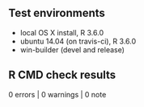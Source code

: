 ## Test environments
* local OS X install, R 3.6.0
* ubuntu 14.04 (on travis-ci), R 3.6.0
* win-builder (devel and release)

## R CMD check results

0 errors | 0 warnings | 0 note
